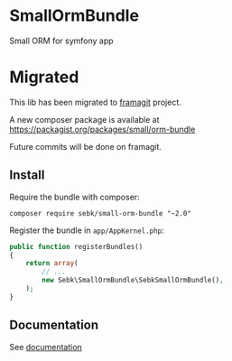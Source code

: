 # SmallOrmBundle
Small ORM for symfony app

# Migrated

This lib has been migrated to [framagit](https://framagit.org/small) project.

A new composer package is available at https://packagist.org/packages/small/orm-bundle

Future commits will be done on framagit.

## Install

Require the bundle with composer:
```
composer require sebk/small-orm-bundle "~2.0"
```

Register the bundle in `app/AppKernel.php`:

``` php
public function registerBundles()
{
    return array(
        // ...
        new Sebk\SmallOrmBundle\SebkSmallOrmBundle(),
    );
}
```

## Documentation

See [documentation](https://github.com/sebk69/small-orm-doc)

